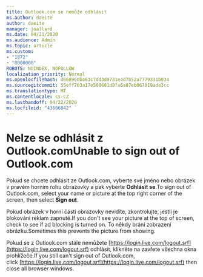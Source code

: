 ```yaml
---
title: Outlook.com se nemůže odhlásit
ms.author: daeite
author: daeite
manager: joallard
ms.date: 04/21/2020
ms.audience: Admin
ms.topic: article
ms.custom:
- "1872"
- "8000008"
ROBOTS: NOINDEX, NOFOLLOW
localization_priority: Normal
ms.openlocfilehash: d668960b463c7dd3d9731e4d7b52a7779331b034
ms.sourcegitcommit: 55eff703a17e500681d8fa6a87eb067019ade3cc
ms.translationtype: MT
ms.contentlocale: cs-CZ
ms.lasthandoff: 04/22/2020
ms.locfileid: "43666842"
---
```

# <a name="unable-to-sign-out-of-outlookcom"></a><span data-ttu-id="25268-102">Nelze se odhlásit z Outlook.com</span><span class="sxs-lookup"><span data-stu-id="25268-102">Unable to sign out of Outlook.com</span></span>

<span data-ttu-id="25268-103">Pokud se chcete odhlásit ze Outlook.com, vyberte své jméno nebo obrázek v pravém horním rohu obrazovky a pak vyberte **Odhlásit se**.</span><span class="sxs-lookup"><span data-stu-id="25268-103">To sign out of Outlook.com, select your name or picture at the top right corner of the screen, then select **Sign out**.</span></span>

<span data-ttu-id="25268-104">Pokud obrázek v horní části obrazovky nevidíte, zkontrolujte, jestli je blokování reklam zapnuté.</span><span class="sxs-lookup"><span data-stu-id="25268-104">If you don't see your picture at the top of screen, check to see if ad blocking is turned on.</span></span> <span data-ttu-id="25268-105">To někdy brání zobrazení obrázku.</span><span class="sxs-lookup"><span data-stu-id="25268-105">Sometimes this prevents the picture from showing.</span></span>

<span data-ttu-id="25268-106">Pokud se z Outlook.com stále nemůžete [https://login.live.com/logout.srf](https://login.live.com/logout.srf) odhlásit, klikněte na zavřete všechna okna prohlížeče.</span><span class="sxs-lookup"><span data-stu-id="25268-106">If you still can't sign out of Outlook.com, click [https://login.live.com/logout.srf](https://login.live.com/logout.srf) then close all browser windows.</span></span>